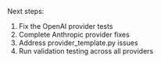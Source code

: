 Next steps:
1. Fix the OpenAI provider tests
2. Complete Anthropic provider fixes
3. Address provider_template.py issues
4. Run validation testing across all providers
